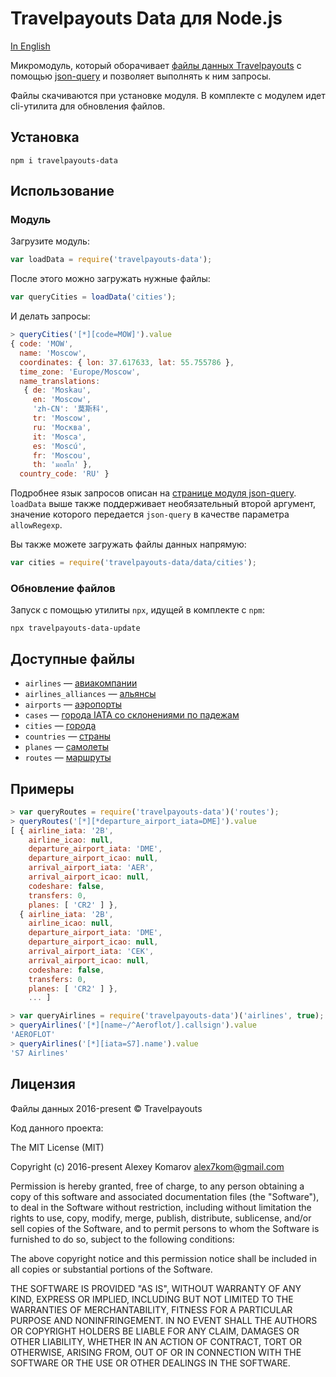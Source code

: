 # Travelpayouts Data для Node.js

[In English](README-en.md)

Микромодуль, который оборачивает [файлы данных Travelpayouts](https://support.travelpayouts.com/hc/ru/articles/203956163#09) с помощью [json-query](https://github.com/mmckegg/json-query) и позволяет выполнять к ним запросы.

Файлы скачиваются при установке модуля. В комплекте с модулем идет cli-утилита для обновления файлов.

## Установка

```
npm i travelpayouts-data
```

## Использование

### Модуль

Загрузите модуль:

```js
var loadData = require('travelpayouts-data');
```

После этого можно загружать нужные файлы:

```js
var queryCities = loadData('cities');
```

И делать запросы:

```js
> queryCities('[*][code=MOW]').value
{ code: 'MOW',
  name: 'Moscow',
  coordinates: { lon: 37.617633, lat: 55.755786 },
  time_zone: 'Europe/Moscow',
  name_translations:
   { de: 'Moskau',
     en: 'Moscow',
     'zh-CN': '莫斯科',
     tr: 'Moscow',
     ru: 'Москва',
     it: 'Mosca',
     es: 'Moscú',
     fr: 'Moscou',
     th: 'มอสโก' },
  country_code: 'RU' }
```

Подробнее язык запросов описан на [странице модуля json-query](https://github.com/mmckegg/json-query). `loadData` выше также поддерживает необязательный второй аргумент, значение которого передается `json-query` в качестве параметра `allowRegexp`.

Вы также можете загружать файлы данных напрямую:

```js
var cities = require('travelpayouts-data/data/cities');
```

### Обновление файлов

Запуск с помощью утилиты `npx`, идущей в комплекте с `npm`:

```
npx travelpayouts-data-update
```

## Доступные файлы

* `airlines` — [авиакомпании](https://support.travelpayouts.com/hc/ru/articles/203956163#12)
* `airlines_alliances` — [альянсы](https://support.travelpayouts.com/hc/ru/articles/203956163#13)
* `airports` — [аэропорты](https://support.travelpayouts.com/hc/ru/articles/203956163#11)
* `cases` — [города IATA со склонениями по падежам](https://support.travelpayouts.com/hc/ru/articles/203956063-%D0%91%D0%B0%D0%B7%D1%8B-IATA)
* `cities` — [города](https://support.travelpayouts.com/hc/ru/articles/203956163#10)
* `countries` — [страны](https://support.travelpayouts.com/hc/ru/articles/203956163#09)
* `planes` — [самолеты](https://support.travelpayouts.com/hc/ru/articles/203956163#14)
* `routes` — [маршруты](https://support.travelpayouts.com/hc/ru/articles/203956163#15)

## Примеры

```js
> var queryRoutes = require('travelpayouts-data')('routes');
> queryRoutes('[*][*departure_airport_iata=DME]').value
[ { airline_iata: '2B',
    airline_icao: null,
    departure_airport_iata: 'DME',
    departure_airport_icao: null,
    arrival_airport_iata: 'AER',
    arrival_airport_icao: null,
    codeshare: false,
    transfers: 0,
    planes: [ 'CR2' ] },
  { airline_iata: '2B',
    airline_icao: null,
    departure_airport_iata: 'DME',
    departure_airport_icao: null,
    arrival_airport_iata: 'CEK',
    arrival_airport_icao: null,
    codeshare: false,
    transfers: 0,
    planes: [ 'CR2' ] },
    ... ]
```

```js
> var queryAirlines = require('travelpayouts-data')('airlines', true);
> queryAirlines('[*][name~/^Aeroflot/].callsign').value
'AEROFLOT'
> queryAirlines('[*][iata=S7].name').value
'S7 Airlines'
```

## Лицензия

Файлы данных 2016-present © Travelpayouts

Код данного проекта:

The MIT License (MIT)

Copyright (c) 2016-present Alexey Komarov <alex7kom@gmail.com>

Permission is hereby granted, free of charge, to any person obtaining a copy of
this software and associated documentation files (the "Software"), to deal in
the Software without restriction, including without limitation the rights to
use, copy, modify, merge, publish, distribute, sublicense, and/or sell copies of
the Software, and to permit persons to whom the Software is furnished to do so,
subject to the following conditions:

The above copyright notice and this permission notice shall be included in all
copies or substantial portions of the Software.

THE SOFTWARE IS PROVIDED "AS IS", WITHOUT WARRANTY OF ANY KIND, EXPRESS OR
IMPLIED, INCLUDING BUT NOT LIMITED TO THE WARRANTIES OF MERCHANTABILITY, FITNESS
FOR A PARTICULAR PURPOSE AND NONINFRINGEMENT. IN NO EVENT SHALL THE AUTHORS OR
COPYRIGHT HOLDERS BE LIABLE FOR ANY CLAIM, DAMAGES OR OTHER LIABILITY, WHETHER
IN AN ACTION OF CONTRACT, TORT OR OTHERWISE, ARISING FROM, OUT OF OR IN
CONNECTION WITH THE SOFTWARE OR THE USE OR OTHER DEALINGS IN THE SOFTWARE.
